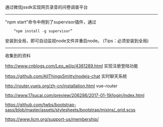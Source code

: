 通过微信jssdk实现网页录音的问卷调查平台


-------------------------------

"npm start"命令中用到了supervisor插件，通过

        “npm install -g supervisor”

安装到全局，即可自动监视node文件并重启node。   (Tips：必须安装到全局)


--------------------------------

收集到的资料

http://www.cnblogs.com/Leo_wl/p/4361289.html  实现注册登陆功能

https://github.com/AllThingsSmitty/nodejs-chat 实时聊天系统

http://router.vuejs.org/zh-cn/installation.html vue-router

http://www.17sucai.com/preview/206286/2017-01-19/login/index.html

https://github.com/twbs/bootstrap-sass/blob/master/assets/stylesheets/bootstrap/mixins/_grid.scss

https://www.licm.org/support-us/membership/
